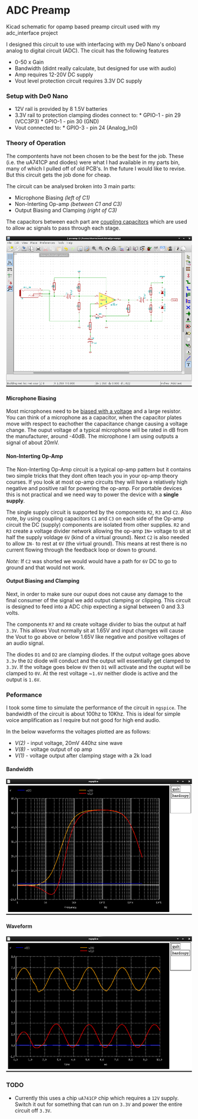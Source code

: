 # ADC Preamp
Kicad schematic for opamp based preamp circuit used with my adc_interface project

I designed this circuit to use with interfacing with my De0 Nano's onboard analog to digital circuit (ADC). The cicuit has the following features
   * 0-50 x Gain
   * Bandwidth (didnt really calculate, but designed for use with audio)
   * Amp requires 12-20V DC supply
   * Vout level protection circuit requires 3.3V DC supply

### Setup with De0 Nano

   * 12V rail is provided by 8 1.5V batteries
   * 3.3V rail to protection clamping diodes connect to:
    * GPIO-1 - pin 29 (VCC3P3) 
    * GPIO-1 - pin 30 (GND)
   * Vout connected to:
    * GPIO-3 - pin 24 (Analog_In0)

### Theory of Operation

The compontents have not been chosen to be the best for the job.  These (i.e. the uA741CP and diodes) were what I had available in my parts bin, many of which I pulled off of old PCB's. In the future I would like to revise. But this circuit gets the job done for cheap. 

The circuit can be analysed broken into 3 main parts:
   * Microphone Biasing *(left of C1)*
   * Non-Interting Op-amp *(between C1 and C3)*
   * Output Biasing and Clamping *(right of C3)*

The capacitors between each part are [coupling capacitors](http://www.learningaboutelectronics.com/Articles/What-is-a-coupling-capacitor) which are used to allow ac signals to pass through each stage. 

![Preamp Schematic](https://raw.githubusercontent.com/stffrdhrn/adc_preamp/master/README/preamp.png)

#### Microphone Biasing
Most microphones need to be [biased with a voltage](http://www.epanorama.net/circuits/microphone_powering.html) and a large resistor. You can think of a microphone as a capacitor, when the capacitor plates move with respect to eachother the capacitance change causing a voltage change. The ouput voltage of a typical microphone will be rated in dB from the manufacturer, around -40dB.  The microphone I am using outputs a signal of about 20mV. 

#### Non-Interting Op-Amp 
The Non-Interting Op-Amp circuit is a typical op-amp pattern but it contains two simple tricks that they dont often teach you in your op-amp theory courses.  If you look at most op-amp circuits they will have a relatively high negative and positive rail for powering the op-amp.  For portable devices this is not practical and we need way to power the device with a **single supply**. 

The single supply circuit is supported by the components `R2`, `R3` and `C2`.  Also note, by using coupling capacitors `C1` and `C3` on each side of the Op-amp circuit the DC (supply) components are isolated from other supplies.  `R2` and `R3` create a voltage divider network allowing the op-amp `IN+` voltage to sit at half the supply voldage `6V` (kind of a virtual ground).  Next `C2` is also needed to allow `IN-` to rest at `6V` (the virtual ground). This means at rest there is no current flowing through the feedback loop or down to ground.  

*Note:* If `C2` was shorted we would would have a path for `6V` DC to go to ground and that would not work. 

#### Output Biasing and Clamping
Next, in order to make sure our ouput does not cause any damage to the final consumer of the signal we add output clamping or clipping.   This circuit is designed to feed into a ADC chip expecting a signal between 0 and 3.3 volts.

The components `R7` and `R8` create voltage divider to bias the output at half `3.3V`.  This allows Vout normally sit at 1.65V and input charnges will cause the Vout to go above or below 1.65V like negative and positive voltages of an audio signal. 

The diodes `D1` and `D2` are clamping diodes.  If the output voltage goes above `3.3v` the `D2` diode will conduct and the output will essentially get clamped to `3.3V`.  If the voltage goes below `0V` then `D1` will activate and the ouptut will be clamped to `0V`.  At the rest voltage ~`1.6V` neither diode is active and the output is `1.6V`. 

### Peformance

I took some time to simulate the performance of the circuit in `ngspice`. The bandwidth of the circuit is about 100hz to 10Khz.  This is ideal for simple voice amplification as I require but not good for high end audio. 

In the below waveforms the voltages plotted are as follows:

- *V(2)* - input voltage, 20mV 440hz sine wave
- *V(8)* - voltage output of op amp
- *V(1)* - voltage output after clamping stage with a 2k load

#### Bandwidth 

![Preamp Bandwidth](https://raw.githubusercontent.com/stffrdhrn/adc_preamp/master/README/preamp-bandwidth.png)

#### Waveform

![Preamp Waveform](https://raw.githubusercontent.com/stffrdhrn/adc_preamp/master/README/preamp-waveform.png)

### TODO
 * Currently this uses a chip `uA741CP` chip which requires a `12V` supply.  Switch it out for something that can run on `3.3V` and power the entire circuit off `3.3V`. 
